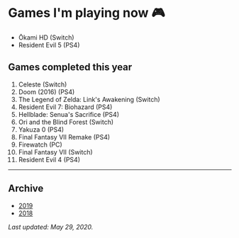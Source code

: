 # Games I'm playing now 🎮

- Ōkami HD (Switch)
- Resident Evil 5 (PS4)

## Games completed this year

1. Celeste (Switch)
1. Doom (2016) (PS4)
1. The Legend of Zelda: Link's Awakening (Switch)
1. Resident Evil 7: Biohazard (PS4)
1. Hellblade: Senua's Sacrifice (PS4)
1. Ori and the Blind Forest (Switch)
1. Yakuza 0 (PS4)
1. Final Fantasy VII Remake (PS4)
1. Firewatch (PC)
1. Final Fantasy VII (Switch)
1. Resident Evil 4 (PS4)

---

## Archive

- [2019](/plays/2019)
- [2018](/plays/2018)

*Last updated: May 29, 2020.*
